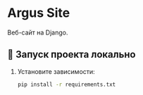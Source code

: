 # Argus Site

Веб-сайт на Django.

## 🚀 Запуск проекта локально

1. Установите зависимости:
   ```bash
   pip install -r requirements.txt
